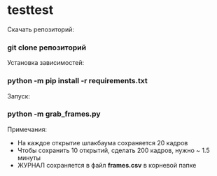 # testtest

Скачать репозиторий:
### git clone репозиторий

Установка зависимостей:
### python -m pip install -r requirements.txt

Запуск:
### python -m grab_frames.py

Примечания:
- На каждое открытие шлакбаума сохраняется 20 кадров
- Чтобы сохранить 10 открытий, сделать 200 кадров, нужно ~ 1.5 минуты
- ЖУРНАЛ сохраняется в файл **frames.csv** в корневой папке 
